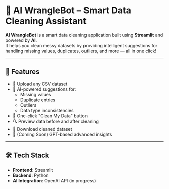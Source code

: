 # 🧹 AI WrangleBot – Smart Data Cleaning Assistant

**AI WrangleBot** is a smart data cleaning application built using **Streamlit** and powered by **AI**.  
It helps you clean messy datasets by providing intelligent suggestions for handling missing values, duplicates, outliers, and more — all in one click!

---

## 🚀 Features

- 📁 Upload any CSV dataset
- 🧠 AI-powered suggestions for:
  - Missing values
  - Duplicate entries
  - Outliers
  - Data type inconsistencies
- 🧼 One-click "Clean My Data" button
- 🔍 Preview data before and after cleaning
- 💾 Download cleaned dataset
- 🤖 (Coming Soon) GPT-based advanced insights

---

## 🛠️ Tech Stack

- **Frontend**: Streamlit  
- **Backend**: Python  
- **AI Integration**: OpenAI API (in progress)
